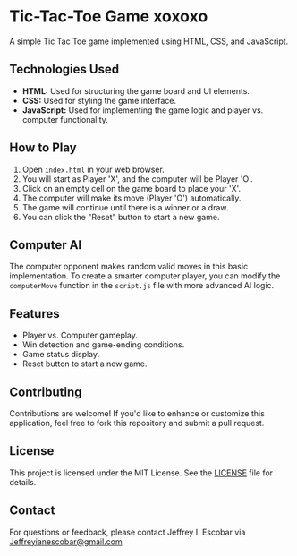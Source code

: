 # Tic-Tac-Toe Game xoxoxo

A simple Tic Tac Toe game implemented using HTML, CSS, and JavaScript.

## Technologies Used

- **HTML:** Used for structuring the game board and UI elements.
- **CSS:** Used for styling the game interface.
- **JavaScript:** Used for implementing the game logic and player vs. computer functionality.

## How to Play

1. Open `index.html` in your web browser.
2. You will start as Player 'X', and the computer will be Player 'O'.
3. Click on an empty cell on the game board to place your 'X'.
4. The computer will make its move (Player 'O') automatically.
5. The game will continue until there is a winner or a draw.
6. You can click the "Reset" button to start a new game.

## Computer AI

The computer opponent makes random valid moves in this basic implementation. To create a smarter computer player, you can modify the `computerMove` function in the `script.js` file with more advanced AI logic.

## Features

- Player vs. Computer gameplay.
- Win detection and game-ending conditions.
- Game status display.
- Reset button to start a new game.

## Contributing

Contributions are welcome! If you'd like to enhance or customize this application, feel free to fork this repository and submit a pull request.

## License

This project is licensed under the MIT License. See the [LICENSE](LICENSE) file for details.

## Contact

For questions or feedback, please contact Jeffrey I. Escobar via Jeffreyianescobar@gmail.com
